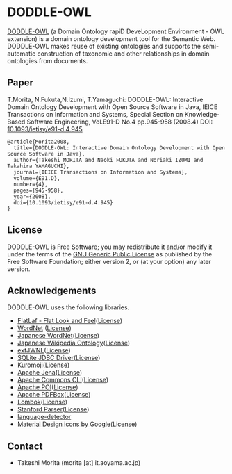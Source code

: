 DODDLE-OWL
==========

[DODDLE-OWL](http://doddle-owl.org/) (a Domain Ontology rapiD DeveLopment Environment - OWL extension) is a domain ontology development tool for the Semantic Web. DODDLE-OWL makes reuse of existing ontologies and supports the semi-automatic construction of taxonomic and other relationships in domain ontologies from documents.

## Paper
T.Morita, N.Fukuta,N.Izumi, T.Yamaguchi: DODDLE-OWL: Interactive Domain Ontology Development with Open Source Software in Java, IEICE Transactions on Information and Systems, Special Section on Knowledge-Based Software Engineering, Vol.E91-D No.4 pp.945-958 (2008.4) DOI: [10.1093/ietisy/e91-d.4.945](http://dx.doi.org/10.1093/ietisy/e91-d.4.945)

```
@article{Morita2008,
  title={DODDLE-OWL: Interactive Domain Ontology Development with Open Source Software in Java},
  author={Takeshi MORITA and Naoki FUKUTA and Noriaki IZUMI and Takahira YAMAGUCHI},
  journal={IEICE Transactions on Information and Systems},
  volume={E91.D},
  number={4},
  pages={945-958},
  year={2008},
  doi={10.1093/ietisy/e91-d.4.945}
}
```

## License
DODDLE-OWL is Free Software; you may redistribute it and/or modify it under the terms of the [GNU Generic Public License](http://www.gnu.org/copyleft/gpl.html) as published by the Free Software Foundation; either version 2, or (at your option) any later version. 


## Acknowledgements
DODDLE-OWL uses the following libraries.

* [FlatLaf - Flat Look and Feel](https://www.formdev.com/flatlaf/)([License](http://www.apache.org/licenses/LICENSE-2.0))
* [WordNet](http://wordnet.princeton.edu/) ([License](http://wordnet.princeton.edu/wordnet/license/))
* [Japanese WordNet](http://compling.hss.ntu.edu.sg/wnja/)([License](http://nlpwww.nict.go.jp/wn-ja/license.txt))
* [Japanese Wikipedia Ontology](http://www.wikipediaontology.org/)([License](http://www.wikipediaontology.org/download.html))
* [extJWNL](http://extjwnl.sourceforge.net/)([License](http://extjwnl.sourceforge.net/license.txt))
* [SQLite JDBC Driver](https://bitbucket.org/xerial/sqlite-jdbc)([License](http://www.apache.org/licenses/))
* [Kuromoji](https://github.com/atilika/kuromoji)([License](http://www.apache.org/licenses/LICENSE-2.0))
* [Apache Jena](https://jena.apache.org/)([License](http://www.apache.org/licenses/LICENSE-2.0))
* [Apache Commons CLI](https://commons.apache.org/proper/commons-cli/)([License](http://www.apache.org/licenses/LICENSE-2.0))
* [Apache POI](http://poi.apache.org/)([License](http://www.apache.org/licenses/))
* [Apache PDFBox](https://pdfbox.apache.org/)([License](http://www.apache.org/licenses/LICENSE-2.0))
* [Lombok](http://projectlombok.org/)([License](http://opensource.org/licenses/mit-license.php))
* [Stanford Parser](http://nlp.stanford.edu/software/lex-parser.shtml)([License](http://www.gnu.org/licenses/gpl-2.0.html))
* [language-detector](https://github.com/optimaize/language-detector)
* [Material Design icons by Google](https://github.com/google/material-design-icons)([License](https://www.apache.org/licenses/LICENSE-2.0.txt))

## Contact
* Takeshi Morita (morita [at] it.aoyama.ac.jp)
